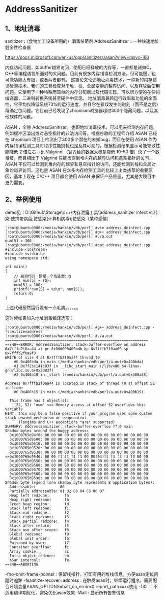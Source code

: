 # AddressSanitizer

## 1、地址消毒
sanitizer：（食物加工设备所用的）消毒杀菌剂
AddressSanitizer：一种快速地址健全性检查器

https://docs.microsoft.com/en-us/cpp/sanitizers/asan?view=msvc-160

内存访问问题，如buffer越界访问，使用已经释放的内存等，一直都是诸如C，C++等编程语言所面对的大问题。目前有很多内存错误检测方法，但可能慢，也可能功能太有限，或者两者都有。
这篇论文论述地址消毒技术，一种新的内存错误检测技术。我们的工具检查对于堆，栈，全局变量的越界访问，以及释放后使用问题。它使用了一种特殊而简单的内存分配器以及代码实现，可以很方便的在任何编译器，二进制转换系统甚至硬件中实现。
地址消毒兼顾运行效率和功能的全面性，它平均仅降低系统73%的运行速度，并且它在错误发生的时刻（而不是之后）精确定位问题。它目前已经发现了chromium浏览器超过300个隐藏问题，以及其他软件的问题。

ASAN ，全称 AddressSanitizer，也即地址消毒技术。可以用来检测内存问题，例如缓冲区溢出或对悬空指针的非法访问等。根据谷歌的工程师介绍 ASAN 已经在 chromium 项目上检测出了300多个潜在的未知bug，而且在使用 ASAN 作为内存错误检测工具对程序性能损耗也是及其可观的。根据检测结果显示可能导致性能降低 2 倍左右，比 Valgrind （官方给的数据大概是降低 10-50 倍）快了一个数量级。而且相比于 Valgrind 只能检查到堆内存的越界访问和悬空指针的访问， ASAN 不仅可以检测到堆内存的越界和悬空指针的访问，还能检测到栈和全局对象的越界访问。这也是 ASAN 在众多内存检测工具的比较上出类拔萃的重要原因，基本上现在 C/C++ 项目都会使用 ASAN 来保证产品质量，尤其是大项目中更为需要。

## 2、举例使用
demo见：D:\Github\Storage\c++\内存泄露工具\address_sanitizer
infect vt.传染;使携带病菌;使感染(计算机病毒);使感染（某种感情）
```
[root@ubuntu0006:/media/hankin/vdb/perl] #vim address_deinfect.cpp
[root@ubuntu0006:/media/hankin/vdb/perl] #g++ address_deinfect.cpp
[root@ubuntu0006:/media/hankin/vdb/perl] #./a.out
num[5] = 100
[root@ubuntu0006:/media/hankin/vdb/perl] #cat address_deinfect.cpp
#include <iostream>
#include <stdio.h>
using namespace std;

int main()
{
    // 被测代码：预埋一个栈溢出bug
    int num[5] = {0};
    num[5] = 100;
    printf("num[5] = %d\n", num[5]);
    return 0;
}
```
上述代码居然运行没有一点毛病。。。。。。

这时候如果加入地址消毒编译选项：
```
[root@ubuntu0006:/media/hankin/vdb/perl] #g++ address_deinfect.cpp -fsanitize=address
[root@ubuntu0006:/media/hankin/vdb/perl] #./a.out
=================================================================
==848==ERROR: AddressSanitizer: stack-buffer-overflow on address 0x7fffb2f0aa44 at pc 0x000000400bdb bp 0x7fffb2f0aa00 sp 0x7fffb2f0a9f0
WRITE of size 4 at 0x7fffb2f0aa44 thread T0
    #0 0x400bda in main (/media/hankin/vdb/perl/a.out+0x400bda)
    #1 0x7f2bc141c83f in __libc_start_main (/lib/x86_64-linux-gnu/libc.so.6+0x2083f)
    #2 0x400a38 in _start (/media/hankin/vdb/perl/a.out+0x400a38)

Address 0x7fffb2f0aa44 is located in stack of thread T0 at offset 52 in frame
    #0 0x400b15 in main (/media/hankin/vdb/perl/a.out+0x400b15)

  This frame has 1 object(s):
    [32, 52) 'num' <== Memory access at offset 52 overflows this variable
HINT: this may be a false positive if your program uses some custom stack unwind mechanism or swapcontext
      (longjmp and C++ exceptions *are* supported)
SUMMARY: AddressSanitizer: stack-buffer-overflow ??:0 main
Shadow bytes around the buggy address:
  0x1000765d94f0: 00 00 00 00 00 00 00 00 00 00 00 00 00 00 00 00
  0x1000765d9500: 00 00 00 00 00 00 00 00 00 00 00 00 00 00 00 00
  0x1000765d9510: 00 00 00 00 00 00 00 00 00 00 00 00 00 00 00 00
  0x1000765d9520: 00 00 00 00 00 00 00 00 00 00 00 00 00 00 00 00
  0x1000765d9530: 00 00 00 00 00 00 00 00 00 00 00 00 00 00 00 00
=>0x1000765d9540: 00 00 f1 f1 f1 f1 00 00[04]f4 f3 f3 f3 f3 00 00
  0x1000765d9550: 00 00 00 00 00 00 00 00 00 00 00 00 00 00 00 00
  0x1000765d9560: 00 00 00 00 00 00 00 00 00 00 00 00 00 00 00 00
  0x1000765d9570: 00 00 00 00 00 00 00 00 00 00 00 00 00 00 00 00
  0x1000765d9580: 00 00 00 00 00 00 00 00 00 00 00 00 00 00 00 00
  0x1000765d9590: 00 00 00 00 00 00 00 00 00 00 00 00 00 00 00 00
Shadow byte legend (one shadow byte represents 8 application bytes):
  Addressable:           00
  Partially addressable: 01 02 03 04 05 06 07
  Heap left redzone:       fa
  Heap right redzone:      fb
  Freed heap region:       fd
  Stack left redzone:      f1
  Stack mid redzone:       f2
  Stack right redzone:     f3
  Stack partial redzone:   f4
  Stack after return:      f5
  Stack use after scope:   f8
  Global redzone:          f9
  Global init order:       f6
  Poisoned by user:        f7
  Container overflow:      fc
  Array cookie:            ac
  Intra object redzone:    bb
  ASan internal:           fe
==848==ABORTING
```
-fno-omit-frame-pointer : 保留栈指针，打印有用的堆栈信息，方便asan定位问题时追踪
-fsanitize-recover=address : 在触发asan时，继续运行程序，需要配合环境变量ASAN_OPTIONS=halt_on_error=0:report_path=xxx使用
-O0 ： 不适用编译期优化，避免优化asan效果
-Wall : 显示所有告警信息






